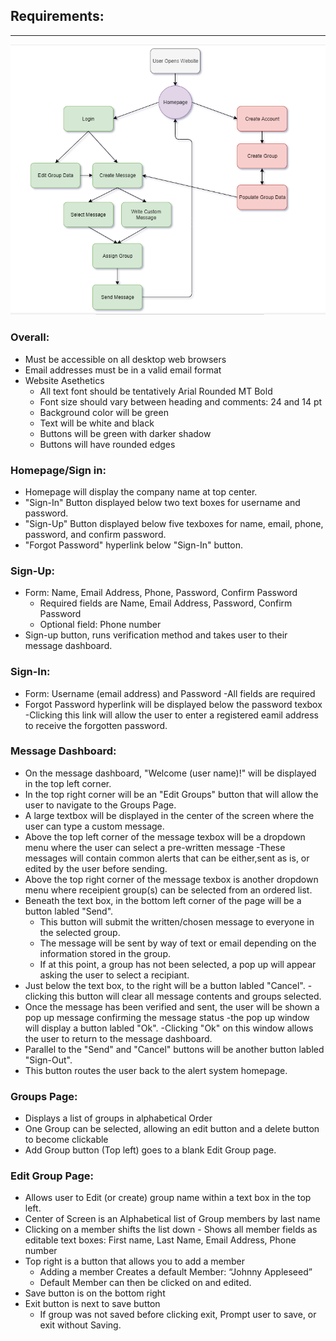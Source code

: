 ## **Requirements:** 
---
![alt text](BasicFlow.PNG)
### **Overall:**
  - Must be accessible on all desktop web browsers
  -	Email addresses must be in a valid email format
  - Website Asethetics
	- All text font should be tentatively Arial Rounded MT Bold
	- Font size should vary between heading and comments: 24 and 14 pt
	- Background color will be green
	- Text will be white and black
	- Buttons will be green with darker shadow
	- Buttons will have rounded edges
### **Homepage/Sign in:**
  - Homepage will display the company name at top center.
  - "Sign-In" Button displayed below two text boxes for username and password.
  - "Sign-Up" Button displayed below five texboxes for name, email, phone, password, and confirm password. 
  - "Forgot Password" hyperlink below "Sign-In" button. 
### **Sign-Up:**
  -	Form: Name, Email Address, Phone, Password, Confirm Password
	- Required fields are Name, Email Address, Password, Confirm Password
	- Optional field: Phone number
  -	Sign-up button, runs verification method and takes user to their message dashboard.
### **Sign-In:** 
  - Form: Username (email address) and Password
	-All fields are required
  - Forgot Password hyperlink will be displayed below the password texbox
  	-Clicking this link will allow the user to enter a registered eamil address to receive the forgotten password.
### **Message Dashboard:**
  - On the message dashboard, "Welcome (user name)!" will be displayed in the top left corner.
  - In the top right corner will be an "Edit Groups" button that will allow the user to navigate to the Groups Page.
  - A large textbox will be displayed in the center of the screen where the user can type a custom message.
  - Above the top left corner of the message texbox will be a dropdown menu where the user can select a pre-written message
  	-These messages will contain common alerts that can be either,sent as is, or edited by the user before sending.
  - Above the top right corner of the message texbox is another dropdown menu where receipient group(s) can be selected from an ordered list.
  - Beneath the text box, in the bottom left corner of the page will be a button labled "Send". 
  	- This button will submit the written/chosen message to everyone in the selected group.
	- The message will be sent by way of text or email depending on the information stored in the group.
	- If at this point, a group has not been selected, a pop up will appear asking the user to select a recipiant.
  - Just below the text box, to the right will be a button labled "Cancel".
  	-clicking this button will clear all message contents and groups selected.
  - Once the message has been verified and sent, the user will be shown a pop up message confirming the message status
  	-the pop up window will display a button labled "Ok".
	-Clicking "Ok" on this window allows the user to return to the message dashboard. 
  - Parallel to the "Send" and "Cancel" buttons will be another button labled "Sign-Out".
  - This button routes the user back to the alert system homepage.
### **Groups Page:**
  - Displays a list of groups in alphabetical Order
  - One Group can be selected, allowing an edit button and a delete button to become clickable
  - Add Group button (Top left) goes to a blank Edit Group page.
### **Edit Group Page:**
  - Allows user to Edit (or create) group name within a text box in the top left.
  - Center of Screen is an Alphabetical list of Group members by last name
  - Clicking on a member shifts the list down
    	- Shows all member fields as editable text boxes: First name, Last Name, Email Address, Phone number
  -	Top right is a button that allows you to add a member
    -	Adding a member Creates a default Member: “Johnny Appleseed”
    -	Default Member can then be clicked on and edited.
  -	Save button is on the bottom right
  -	Exit button is next to save button
    -	If group was not saved before clicking exit, Prompt user to save, or exit without Saving.

